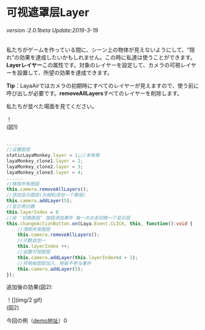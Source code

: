 # 可视遮罩层Layer

###### *version :2.0.1beta   Update:2019-3-19*

私たちがゲームを作っている間に、シーン上の物体が見えないようにして、“隠れ”の効果を達成したいかもしれません。この時に私達は使うことができます。**Layerレイヤー**この属性です。対象のレイヤーを設定して、カメラの可視レイヤーを設置して、所望の効果を達成できます。

**Tip**：LayaAirではカメラの初期時にすべてのレイヤーが見えますので、使う前に呼び出しが必要です。**removeAllLayers**すべてのレイヤーを削除します。

私たちが並べた場面を見てください。

！[](img/1.png)<br/>(図1)


```typescript

......
//设置图层
staticLayaMonkey.layer = 1;//本体猴
layaMonkey_clone1.layer = 2;
layaMonkey_clone2.layer = 3;
layaMonkey_clone3.layer = 4;
......
//移除所有图层
this.camera.removeAllLayers();
//添加显示图层(为相机添加一个蒙版)
this.camera.addLayer(5);
//显示用计数
this.layerIndex = 0
//给 ‘切换图层’ 按钮添加事件 每一次点击切换一个显示层
this.changeActionButton.on(Laya.Event.CLICK, this, function():void {
    //清除所有图层
    this.camera.removeAllLayers();
    //计数自加一
    this.layerIndex ++;
    //设置可视图层
    this.camera.addLayer(this.layerIndex%4 + 1);
    //将地板图层加入，地板不参与事件
    this.camera.addLayer(5);
});
```


追加後の効果(図2):

！[](img/2 gif)<br/>(図2)

今回の例（[demo地址](https://layaair.ldc.layabox.com/demo2/?language=ch&category=3d&group=Camera&name=CameraLayer)）0
